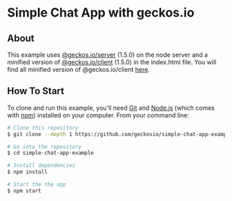 # Simple Chat App with geckos.io

## About

This example uses [@geckos.io/server](https://www.npmjs.com/package/@geckos.io/server) (1.5.0) on the node server and a minified version of [@geckos.io/client](https://www.npmjs.com/package/@geckos.io/client) (1.5.0) in the index.html file. You will find all minified version of @geckos.io/client [here](https://github.com/geckosio/geckos.io/tree/master/bundles).

## How To Start

To clone and run this example, you'll need [Git](https://git-scm.com) and [Node.js](https://nodejs.org/en/download/) (which comes with [npm](http://npmjs.com)) installed on your computer. From your command line:

```bash
# Clone this repository
$ git clone --depth 1 https://github.com/geckosio/simple-chat-app-example.git

# Go into the repository
$ cd simple-chat-app-example

# Install dependencies
$ npm install

# Start the the app
$ npm start
```
